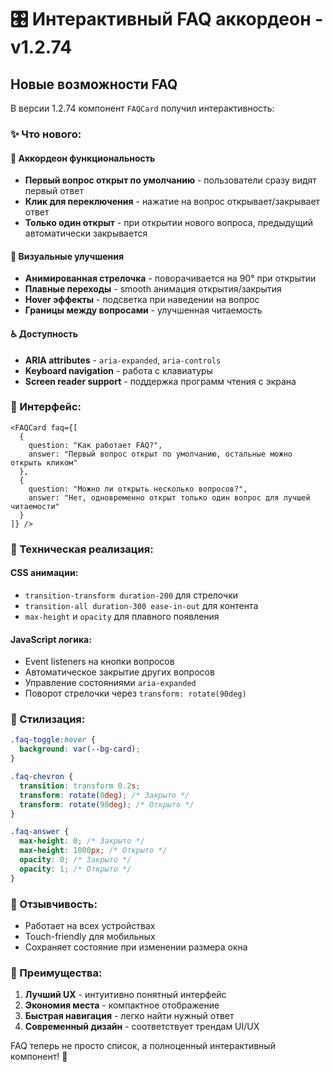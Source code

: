 # 🎛️ Интерактивный FAQ аккордеон - v1.2.74

## Новые возможности FAQ

В версии 1.2.74 компонент `FAQCard` получил интерактивность:

### ✨ Что нового:

#### 🔄 Аккордеон функциональность

- **Первый вопрос открыт по умолчанию** - пользователи сразу видят первый ответ
- **Клик для переключения** - нажатие на вопрос открывает/закрывает ответ
- **Только один открыт** - при открытии нового вопроса, предыдущий автоматически закрывается

#### 🎨 Визуальные улучшения

- **Анимированная стрелочка** - поворачивается на 90° при открытии
- **Плавные переходы** - smooth анимация открытия/закрытия
- **Hover эффекты** - подсветка при наведении на вопрос
- **Границы между вопросами** - улучшенная читаемость

#### ♿ Доступность

- **ARIA attributes** - `aria-expanded`, `aria-controls`
- **Keyboard navigation** - работа с клавиатуры
- **Screen reader support** - поддержка программ чтения с экрана

### 🎯 Интерфейс:

```astro
<FAQCard faq={[
  {
    question: "Как работает FAQ?",
    answer: "Первый вопрос открыт по умолчанию, остальные можно открыть кликом"
  },
  {
    question: "Можно ли открыть несколько вопросов?",
    answer: "Нет, одновременно открыт только один вопрос для лучшей читаемости"
  }
]} />
```

### 🔧 Техническая реализация:

#### CSS анимации:

- `transition-transform duration-200` для стрелочки
- `transition-all duration-300 ease-in-out` для контента
- `max-height` и `opacity` для плавного появления

#### JavaScript логика:

- Event listeners на кнопки вопросов
- Автоматическое закрытие других вопросов
- Управление состояниями `aria-expanded`
- Поворот стрелочки через `transform: rotate(90deg)`

### 🎨 Стилизация:

```css
.faq-toggle:hover {
  background: var(--bg-card);
}

.faq-chevron {
  transition: transform 0.2s;
  transform: rotate(0deg); /* Закрыто */
  transform: rotate(90deg); /* Открыто */
}

.faq-answer {
  max-height: 0; /* Закрыто */
  max-height: 1000px; /* Открыто */
  opacity: 0; /* Закрыто */
  opacity: 1; /* Открыто */
}
```

### 📱 Отзывчивость:

- Работает на всех устройствах
- Touch-friendly для мобильных
- Сохраняет состояние при изменении размера окна

### 🚀 Преимущества:

1. **Лучший UX** - интуитивно понятный интерфейс
2. **Экономия места** - компактное отображение
3. **Быстрая навигация** - легко найти нужный ответ
4. **Современный дизайн** - соответствует трендам UI/UX

FAQ теперь не просто список, а полноценный интерактивный компонент! 🎉
